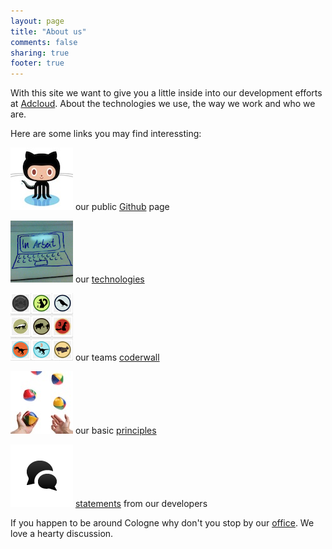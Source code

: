 ```yaml
---
layout: page
title: "About us"
comments: false
sharing: true
footer: true
---
```


With this site we want to give you a little inside into our development efforts at [Adcloud](http://adcloud.com). About the technologies we use, the way we work and who we are. 

Here are some links you may find interessting:

[![](/images/octocat.jpg)](https://github.com/adcloud/) our public [Github](https://github.com/adcloud) page

[![](/images/in-arbeit.png "")](/about/technologies.html) our [technologies](/about/technologies.html)

[![](/images/coderwall2.png "")](https://coderwall.com/team/adcloud-gmbh) our teams [coderwall](https://coderwall.com/team/adcloud-gmbh)

[![](/images/juggling.jpg "")](/about/work_at_adcloud.html) our basic [principles](/about/work_at_adcloud.html)

[![](/images/speechbubble.png "")](/about/devs_about_adcloud.html) [statements](/about/devs_about_adcloud.html) from our developers


If you happen to be around Cologne why don't you stop by our [office](http://maps.google.de/maps?f=q&source=s_q&hl=de&geocode=&q=Adcloud+GmbH,+K%C3%B6ln&aq=t&sll=51.151786,10.415039&sspn=18.676297,42.407227&ie=UTF8&hq=Adcloud+GmbH,&hnear=K%C3%B6ln,+Nordrhein-Westfalen&t=h&ll=50.941826,6.936321&spn=0.03656,0.082827&z=14&layer=c&cbll=50.941682,6.936591&panoid=V7fZsdjW52tul8e5aBKh6g&cbp=12,288.94,,0,-8.03). We love a hearty discussion.

